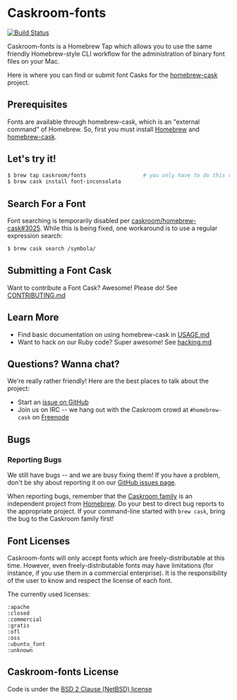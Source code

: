 # Caskroom-fonts

[![Build Status](https://travis-ci.org/caskroom/homebrew-fonts.svg?branch=master)](https://travis-ci.org/caskroom/homebrew-fonts)

Caskroom-fonts is a Homebrew Tap which allows you to use the same friendly
Homebrew-style CLI workflow for the administration of binary font files on
your Mac.

Here is where you can find or submit font Casks for the
[homebrew-cask](https://github.com/caskroom/homebrew-cask) project.

## Prerequisites

Fonts are available through homebrew-cask, which is an "external command"
of Homebrew.  So, first you must install [Homebrew](http://brew.sh) and
[homebrew-cask](http://caskroom.io).

## Let's try it!

```bash
$ brew tap caskroom/fonts                  # you only have to do this once!
$ brew cask install font-inconsolata
```

## Search For a Font

Font searching is temporarily disabled per [caskroom/homebrew-cask#3025](https://github.com/caskroom/homebrew-cask/pull/3025).  While
this is being fixed, one workaround is to use a regular expression search:

```bash
$ brew cask search /symbola/
```

## Submitting a Font Cask

Want to contribute a Font Cask? Awesome! Please do! See
[CONTRIBUTING.md](CONTRIBUTING.md)

## Learn More

 * Find basic documentation on using homebrew-cask in [USAGE.md](https://github.com/caskroom/homebrew-cask/blob/master/USAGE.md)
 * Want to hack on our Ruby code? Super awesome! See [hacking.md](https://github.com/caskroom/homebrew-cask/blob/master/doc/development/hacking.md)

## Questions? Wanna chat?

We're really rather friendly! Here are the best places to talk about the project:

 * Start an [issue on GitHub](https://github.com/caskroom/homebrew-fonts/issues)
 * Join us on IRC -- we hang out with the Caskroom crowd at `#homebrew-cask` on [Freenode](http://freenode.net/)

## Bugs

### Reporting Bugs

We still have bugs -- and we are busy fixing them!  If you have a problem, don't
be shy about reporting it on our [GitHub issues page](https://github.com/caskroom/homebrew-fonts/issues?state=open).

When reporting bugs, remember that the [Caskroom family](http://caskroom.io) is an independent project from
[Homebrew](http://brew.sh).  Do your best to direct bug reports to the appropriate project.  If
your command-line started with `brew cask`, bring the bug to the Caskroom family first!

## Font Licenses

Caskroom-fonts will only accept fonts which are freely-distributable at
this time.  However, even freely-distributable fonts may have limitations
(for instance, if you use them in a commercial enterprise).  It is the
responsibility of the user to know and respect the license of each font.

The currently used licenses:

    :apache
    :closed
    :commercial
    :gratis
    :ofl
    :oss
    :ubuntu_font
    :unknown

## Caskroom-fonts License

Code is under the [BSD 2 Clause (NetBSD) license](https://github.com/caskroom/homebrew-fonts/blob/master/LICENSE)
